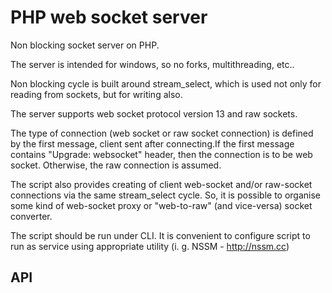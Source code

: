 # PHP web socket server

Non blocking socket server on PHP.

The server is intended for windows, so no forks, multithreading, etc..

Non blocking cycle is built around stream_select, which is used not only for reading from sockets, but for writing also.

The server supports web socket protocol version 13 and raw sockets. 

The type of connection (web socket or raw socket connection) is defined by the first message, client sent after connecting.If the first message contains "Upgrade: websocket" header, then the connection is to be web socket. Otherwise, the raw connection is assumed.

The script also provides creating of client web-socket and/or raw-socket connections via the same stream_select cycle. So, it is possible to organise some kind of web-socket proxy or "web-to-raw" (and vice-versa) socket converter.

The script should be run under CLI. It is convenient to configure script to run as service using appropriate utility (i. g. NSSM - http://nssm.cc)

## API
